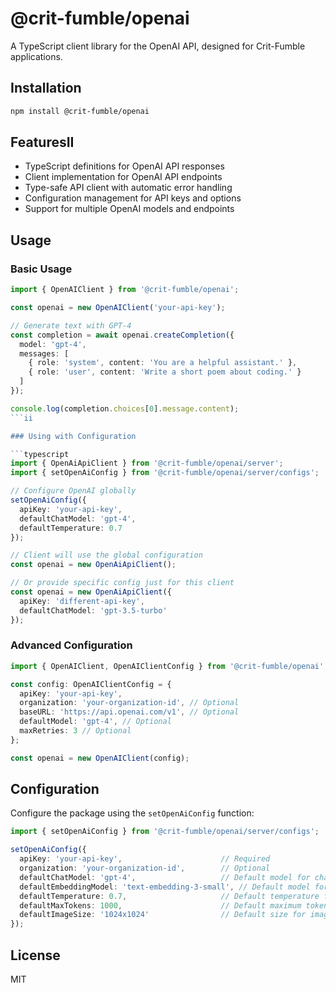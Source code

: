 # @crit-fumble/openai

A TypeScript client library for the OpenAI API, designed for Crit-Fumble applications.

## Installation

```bash
npm install @crit-fumble/openai
```

## FeaturesII

- TypeScript definitions for OpenAI API responses
- Client implementation for OpenAI API endpoints
- Type-safe API client with automatic error handling
- Configuration management for API keys and options
- Support for multiple OpenAI models and endpoints

## Usage

### Basic Usage

```typescript
import { OpenAIClient } from '@crit-fumble/openai';

const openai = new OpenAIClient('your-api-key');

// Generate text with GPT-4
const completion = await openai.createCompletion({
  model: 'gpt-4',
  messages: [
    { role: 'system', content: 'You are a helpful assistant.' },
    { role: 'user', content: 'Write a short poem about coding.' }
  ]
});

console.log(completion.choices[0].message.content);
```ii

### Using with Configuration

```typescript
import { OpenAiApiClient } from '@crit-fumble/openai/server';
import { setOpenAiConfig } from '@crit-fumble/openai/server/configs';

// Configure OpenAI globally
setOpenAiConfig({
  apiKey: 'your-api-key',
  defaultChatModel: 'gpt-4',
  defaultTemperature: 0.7
});

// Client will use the global configuration
const openai = new OpenAiApiClient();

// Or provide specific config just for this client
const openai = new OpenAiApiClient({
  apiKey: 'different-api-key',
  defaultChatModel: 'gpt-3.5-turbo'
});
```

### Advanced Configuration

```typescript
import { OpenAIClient, OpenAIClientConfig } from '@crit-fumble/openai';

const config: OpenAIClientConfig = {
  apiKey: 'your-api-key',
  organization: 'your-organization-id', // Optional
  baseURL: 'https://api.openai.com/v1', // Optional
  defaultModel: 'gpt-4', // Optional
  maxRetries: 3 // Optional
};

const openai = new OpenAIClient(config);
```

## Configuration

Configure the package using the `setOpenAiConfig` function:

```typescript
import { setOpenAiConfig } from '@crit-fumble/openai/server/configs';

setOpenAiConfig({
  apiKey: 'your-api-key',                      // Required
  organization: 'your-organization-id',        // Optional
  defaultChatModel: 'gpt-4',                   // Default model for chat completions
  defaultEmbeddingModel: 'text-embedding-3-small', // Default model for embeddings
  defaultTemperature: 0.7,                     // Default temperature for generations
  defaultMaxTokens: 1000,                      // Default maximum tokens for responses
  defaultImageSize: '1024x1024'                // Default size for image generations
});
```

## License

MIT
